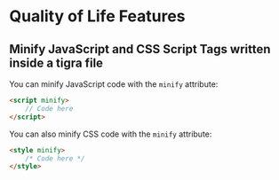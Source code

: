 # Quality of Life Features

## Minify JavaScript and CSS Script Tags written inside a tigra file

You can minify JavaScript code with the `minify` attribute:

```html
<script minify>
    // Code here
</script>
```

You can also minify CSS code with the `minify` attribute:

```html
<style minify>
    /* Code here */
</style>
```